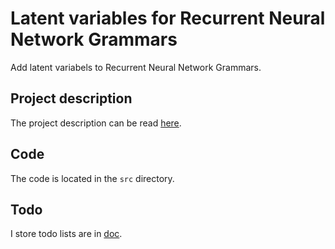 # Latent variables for Recurrent Neural Network Grammars
 Add latent variabels to Recurrent Neural Network Grammars.

## Project description
The project description can be read [here](https://github.com/daandouwe/Thesis/doc/proposal).

## Code
The code is located in the `src` directory.

## Todo
I store todo lists are in [doc](https://github.com/daandouwe/Thesis/doc).

<!-- ## Project description
The recently proposed Recurrent Neural Network Grammar (RNNG) is a top-down transition-based parser parametrized using Recurrent Neural Networks. There is a discriminative and generative variant, and can parse both constituency and dependency grammars. The generative variant can additionally be used for language modeling, in which case the trained discriminative parser is used as proposal distribution over trees in an importance sampling scheme that is used to evaluate the marginal probability of the words. The trees are sampled using ancestral sampling over sequence of transition actions.

The stochastic decoder is a latent variable neural language model recently proposed in the context of neural machine translation (NMT). The model is an conditional language model augmented with latent gaussian variables on the target side to model explicitly model variation in the training data. Posterior inference is performed with amortized variational inference in the same line as the variational auto-encoder (VAE).

This project proposes to replace the RNN in the RNNG with the stochastic RNN with the aim of training the discriminative parser for more variability. We conjecture that explicitly modeling this variability will make the discriminative parser a better proposal distribution for the generative parser. As such, this could improve the generative parser as language model.

Additionally, the incorporation of latent variables gives us the ability to incorporate inductive bias in the priors. A first direction would be to put priors on the latent states of the stochastic decoder that induce sparsity. Replacing the Gaussian prior with a Dirichlet that has a sparsity inducing hyperparameter (inference can be performed using a log-normal approximation to the Dirichlet following [Autoencoding Variational Inference for Topic Models](https://arxiv.org/pdf/1703.01488.pdf)) can result in a posterior on the latent-states that are easier to interpret.

An ambitious extension of this project is to incorporate the learning of the posterior distribution q(y|x) during training of the generative parser.


## Inductive bias
RNNGs provide the following inductive biases over RNNs (from [Dyer's talk](https://www.youtube.com/watch?v=hIlR7hIAzi8&list=PL9UURLQttNX2Lfs0EoOlIa4ns0bhra8_Y&index=7)):
* if RNNs have recency bias (closer in linear distance is easier) and the syntactic composition function learns to represent trees by heads, then the RNNGs have **syntactic recency bias** (closer in hierarchical distance is easier). -->


<!-- ## Logbook
I will start using a logbook in this google docs. I will share it with Wilker, and perhaps also with Chris. The logbook will help me plan and evaluate my time and thus provide some structure.

[Here's the link to the docs](https://docs.google.com/document/d/131-qsS-20-ZAEMkRGx1XikZoUR9KdCTPKHYoG-GSrTQ/edit?usp=sharing).

I will use the logbook for the following things:

* At the beginning of each day I select a small number of things from the to-do list below to work on. I write thes in the logbook.
* At the end of each day I will write down what I did, and roughly how much time it took to do it. It will be difficult to keep myself to this! But, it will guide me, make me more focussed, and hopefully motivate me.
* I write down a summary of my meeting with Wilker. -->

<!-- ## Evaluation
The RNNG appears to get good perplexity scores. But is this the metric by which we want to evaluate the language model? Perplexity measures the average per word surprisal, and thus reflects an average case of succes. But note:
> NLP people are very happy when we do well on the average case, and linguists are concerned how well we do in the rare, long-tail phenomena. - Chris Dyer [source](https://youtu.be/hIlR7hIAzi8?t=11m12s)

Hence, we can perhaps better evaluate the model the RNNG on phenomena that are known to be hard to handle for linear RNN-based models. Examples of this are subject-verb agreement with long intervening material:
> The keys is/are on the table.
The keys to the cabinet is/are on the table.
The keys to the cabinet in the closet is/are on the table.
[Linzen, Dupoux, Goldberg (2016)](https://arxiv.org/pdf/1611.01368.pdf)

Check out the [Linzen, Dupoux, Goldberg (2016)](https://arxiv.org/pdf/1611.01368.pdf) for more inspiration
 -->

<!-- ## Todo
A list of things to do.

Proposal + outline:
- [ ] Setup minimal latex workspace: figure out bibtex manager, make folder structure, and minimal style-sheet.
- [ ] Write the latex outline. Combine, reorder, and expand the various markdown files that you wrote so far.
- [ ] Send the latex outline to Wilker (maybe an open sharelatex would be best? This way he can incorporate feedback live) and then to Christian.
- [ ] Keep getting back to this outline - refine it as you go along. This will be the seed of your final thesis!

Coding
- [ ] Set up a good work-situation in the `src` folder.
- [ ] Get PTB data.
- [ ] Write out a plan to -->
